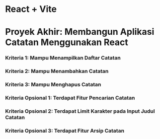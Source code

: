 # React + Vite
# Proyek Akhir: Membangun Aplikasi Catatan Menggunakan React
### Kriteria 1: Mampu Menampilkan Daftar Catatan
### Kriteria 2: Mampu Menambahkan Catatan
### Kriteria 3: Mampu Menghapus Catatan
### Kriteria Opsional 1: Terdapat Fitur Pencarian Catatan
### Kriteria Opsional 2: Terdapat Limit Karakter pada Input Judul Catatan
### Kriteria Opsional 3: Terdapat Fitur Arsip Catatan